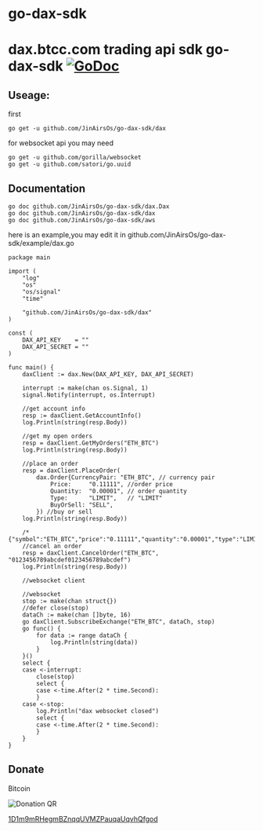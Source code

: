 # go-dax-sdk
dax.btcc.com trading api sdk
go-dax-sdk [![GoDoc](https://godoc.org/JinAirsOs/go-dax-sdk?status.svg)](https://godoc.org/github.com/toorop/go-bittrex)
==========

## Useage:
first
```
go get -u github.com/JinAirsOs/go-dax-sdk/dax
```

for websocket api you may need
```
go get -u github.com/gorilla/websocket
go get -u github.com/satori/go.uuid
```
## Documentation
```
go doc github.com/JinAirsOs/go-dax-sdk/dax.Dax
go doc github.com/JinAirsOs/go-dax-sdk/dax
go doc github.com/JinAirsOs/go-dax-sdk/aws
```
here is an example,you may edit it in github.com/JinAirsOs/go-dax-sdk/example/dax.go

```
package main

import (
	"log"
	"os"
	"os/signal"
	"time"

	"github.com/JinAirsOs/go-dax-sdk/dax"
)

const (
	DAX_API_KEY    = ""
	DAX_API_SECRET = ""
)

func main() {
	daxClient := dax.New(DAX_API_KEY, DAX_API_SECRET)

	interrupt := make(chan os.Signal, 1)
	signal.Notify(interrupt, os.Interrupt)

	//get account info
	resp := daxClient.GetAccountInfo()
	log.Println(string(resp.Body))

	//get my open orders
	resp = daxClient.GetMyOrders("ETH_BTC")
	log.Println(string(resp.Body))

	//place an order
	resp = daxClient.PlaceOrder(
		dax.Order{CurrencyPair: "ETH_BTC", // currency pair
			Price:     "0.11111", //order price
			Quantity:  "0.00001", // order quantity
			Type:      "LIMIT",   // "LIMIT"
			BuyOrSell: "SELL",
		}) //buy or sell
	log.Println(string(resp.Body))

	/*{"symbol":"ETH_BTC","price":"0.11111","quantity":"0.00001","type":"LIMIT","side":"SELL"}*/
	//cancel an order
	resp = daxClient.CancelOrder("ETH_BTC", "0123456789abcdef0123456789abcdef")
	log.Println(string(resp.Body))

	//websocket client

	//websocket
	stop := make(chan struct{})
	//defer close(stop)
	dataCh := make(chan []byte, 16)
	go daxClient.SubscribeExchange("ETH_BTC", dataCh, stop)
	go func() {
		for data := range dataCh {
			log.Println(string(data))
		}
	}()
	select {
	case <-interrupt:
		close(stop)
		select {
		case <-time.After(2 * time.Second):
		}
	case <-stop:
		log.Println("dax websocket closed")
		select {
		case <-time.After(2 * time.Second):
		}
	}
}
```

Donate
------
Bitcoin

![Donation QR](http://api.qrserver.com/v1/create-qr-code/?size=200x200&data=bitcoin:1D1m9mRHegmBZnqqUVMZPauqaUqvhQfgod%3Flabel%3DStalker)

[1D1m9mRHegmBZnqqUVMZPauqaUqvhQfgod](http://tinyurl.com/ybeg28qq)